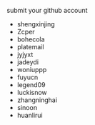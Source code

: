 submit your github account

* shengxinjing
* Zcper
* bohecola
* platemail
* jyjyxt
* jadeydi
* woniuppp
* fuyucn
* legend09
* luckisnow
* zhangninghai
* sinoon
* huanlirui
